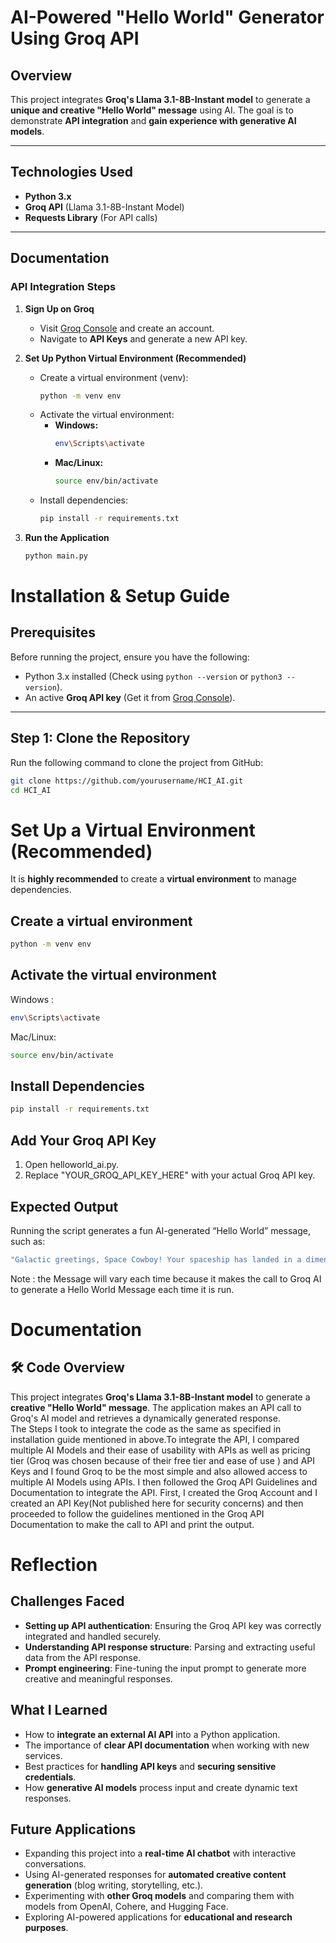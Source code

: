 # AI-Powered "Hello World" Generator Using Groq API  

## Overview  
This project integrates **Groq's Llama 3.1-8B-Instant model** to generate a **unique and creative "Hello World" message** using AI. The goal is to demonstrate **API integration** and **gain experience with generative AI models**.  

---

## Technologies Used  
- **Python 3.x**  
- **Groq API** (Llama 3.1-8B-Instant Model)  
- **Requests Library** (For API calls)  

---

## Documentation  

### API Integration Steps  
1. **Sign Up on Groq**  
   - Visit [Groq Console](https://console.groq.com/) and create an account.  
   - Navigate to **API Keys** and generate a new API key.  

2. **Set Up Python Virtual Environment (Recommended)**  
   - Create a virtual environment (venv):  
     ```sh
     python -m venv env
     ```
   - Activate the virtual environment:  
     - **Windows:**  
       ```sh
       env\Scripts\activate
       ```
     - **Mac/Linux:**  
       ```sh
       source env/bin/activate
       ```
   - Install dependencies:  
     ```sh
     pip install -r requirements.txt
     ```

3. **Run the Application**  
   ```sh
   python main.py

# Installation & Setup Guide

## Prerequisites
Before running the project, ensure you have the following:
- Python 3.x installed (Check using `python --version` or `python3 --version`).
- An active **Groq API key** (Get it from [Groq Console](https://console.groq.com/)).

---

## **Step 1: Clone the Repository**
Run the following command to clone the project from GitHub:
```sh
git clone https://github.com/yourusername/HCI_AI.git
cd HCI_AI
```
# Set Up a Virtual Environment (Recommended)  

It is **highly recommended** to create a **virtual environment** to manage dependencies.

## Create a virtual environment  
```sh
python -m venv env
```
## Activate the virtual environment
Windows : 
```sh
env\Scripts\activate
```
Mac/Linux:
```sh
source env/bin/activate
```
## Install Dependencies
```sh
pip install -r requirements.txt
```
## Add Your Groq API Key
1. Open helloworld_ai.py.
2. Replace "YOUR_GROQ_API_KEY_HERE" with your actual Groq API key.


## Expected Output
Running the script generates a fun AI-generated “Hello World” message, such as:
```sh
"Galactic greetings, Space Cowboy! Your spaceship has landed in a dimension of infinite possibilities, where bytes are the constellations and code is the cosmic rhythm guiding the universe. Welcome to World 1.0 - where magic meets motherboard!"
```
Note : the Message will vary each time because it makes the call to Groq AI to generate a Hello World Message each time it is run.

# Documentation  

## 🛠 Code Overview  
This project integrates **Groq's Llama 3.1-8B-Instant model** to generate a **creative "Hello World" message**. The application makes an API call to Groq's AI model and retrieves a dynamically generated response.  
The Steps I took to integrate the code as the same as specified in installation guide mentioned in above.To integrate the API, I compared multiple AI Models and their ease of usability with APIs as well as pricing tier (Groq was chosen because of their free tier and ease of use ) and API Keys and I found Groq to be the most simple and also allowed access to multiple AI Models using APIs. I then followed the Groq API Guidelines and Documentation to integrate the API. 
First, I created the Groq Account and I created an API Key(Not published here for security concerns) and then proceeded to follow the guidelines mentioned in the Groq API Documentation to make the call to API and print the output.

# Reflection  

## Challenges Faced  
- **Setting up API authentication**: Ensuring the Groq API key was correctly integrated and handled securely.  
- **Understanding API response structure**: Parsing and extracting useful data from the API response.  
- **Prompt engineering**: Fine-tuning the input prompt to generate more creative and meaningful responses.  

## What I Learned  
- How to **integrate an external AI API** into a Python application.  
- The importance of **clear API documentation** when working with new services.  
- Best practices for **handling API keys** and **securing sensitive credentials**.  
- How **generative AI models** process input and create dynamic text responses.  

## Future Applications  
- Expanding this project into a **real-time AI chatbot** with interactive conversations.  
- Using AI-generated responses for **automated creative content generation** (blog writing, storytelling, etc.).  
- Experimenting with **other Groq models** and comparing them with models from OpenAI, Cohere, and Hugging Face.  
- Exploring AI-powered applications for **educational and research purposes**.  
